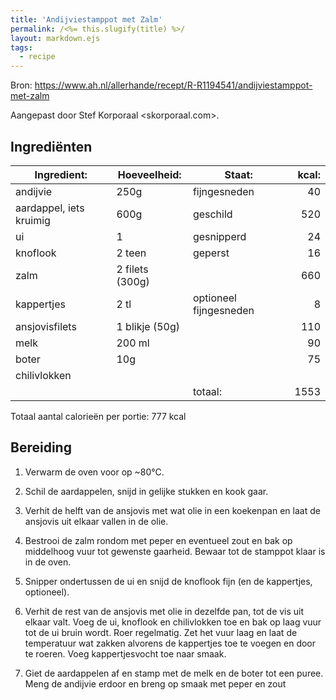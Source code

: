 ```yaml
---
title: 'Andijviestamppot met Zalm'
permalink: /<%= this.slugify(title) %>/
layout: markdown.ejs
tags:
  - recipe
---
```


Bron: <https://www.ah.nl/allerhande/recept/R-R1194541/andijviestamppot-met-zalm>

Aangepast door Stef Korporaal <skorporaal.com>.

## Ingrediënten

| Ingredient:             | Hoeveelheid:    | Staat:                 | kcal: |
| ----------------------- | --------------- | ---------------------- | ----: |
| andijvie                | 250g            | fijngesneden           |    40 |
| aardappel, iets kruimig | 600g            | geschild               |   520 |
| ui                      | 1               | gesnipperd             |    24 |
| knoflook                | 2 teen          | geperst                |    16 |
| zalm                    | 2 filets (300g) |                        |   660 |
| kappertjes              | 2 tl            | optioneel fijngesneden |     8 |
| ansjovisfilets          | 1 blikje (50g)  |                        |   110 |
| melk                    | 200 ml          |                        |    90 |
| boter                   | 10g             |                        |    75 |
| chilivlokken            |                 |                        |       |
|                         |                 | totaal:                |  1553 |

Totaal aantal calorieën per portie: 777 kcal

## Bereiding

1. Verwarm de oven voor op ~80°C.

1. Schil de aardappelen, snijd in gelijke stukken en kook gaar.

1. Verhit de helft van de ansjovis met wat olie in een koekenpan en laat de ansjovis uit elkaar vallen in de olie.

1. Bestrooi de zalm rondom met peper en eventueel zout en bak op middelhoog vuur tot gewenste gaarheid. Bewaar tot de stamppot klaar is in de oven.

1. Snipper ondertussen de ui en snijd de knoflook fijn (en de kappertjes, optioneel).

1. Verhit de rest van de ansjovis met olie in dezelfde pan, tot de vis uit elkaar valt. Voeg de ui, knoflook en chilivlokken toe en bak op laag vuur tot de ui bruin wordt. Roer regelmatig. Zet het vuur laag en laat de temperatuur wat zakken alvorens de kappertjes toe te voegen en door te roeren. Voeg kappertjesvocht toe naar smaak.

1. Giet de aardappelen af en stamp met de melk en de boter tot een puree. Meng de andijvie erdoor en breng op smaak met peper en zout
